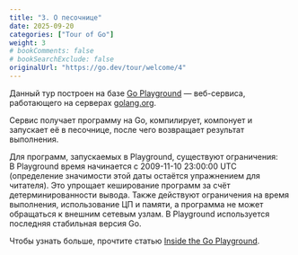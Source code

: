 ```yaml
---
title: "3. О песочнице"
date: 2025-09-20
categories: ["Tour of Go"]
weight: 3
# bookComments: false
# bookSearchExclude: false
originalUrl: "https://go.dev/tour/welcome/4"
---
```



Данный тур построен на базе [Go Playground](https://go.dev/play/ "go.dev/play") — веб-сервиса, работающего на серверах [golang.org](https://go.dev/ "go.dev").

Сервис получает программу на Go, компилирует, компонует и запускает её в песочнице, после чего возвращает результат выполнения.

Для программ, запускаемых в Playground, существуют ограничения:  
В Playground время начинается с 2009-11-10 23:00:00 UTC (определение значимости этой даты остаётся упражнением для читателя). Это упрощает кеширование программ за счёт детерминированности вывода.
Также действуют ограничения на время выполнения, использование ЦП и памяти, а программа не может обращаться к внешним сетевым узлам.
В Playground используется последняя стабильная версия Go.  

Чтобы узнать больше, прочтите статью [Inside the Go Playground](https://go.dev/blog/playground).